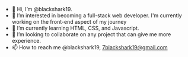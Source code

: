 - 👋 Hi, I’m @blackshark19.
- 👀 I’m interested in becoming a full-stack web developer. I'm currently working on the front-end aspect of my journey  
- 🌱 I’m currently learning HTML, CSS, and Javascript.
- 💞️ I’m looking to collaborate on any project that can give me more experience.
- 📫 How to reach me @blackshark19, 7blackshark19@gmail.com

<!---
blackshark19/blackshark19 is a ✨ special ✨ repository because its `README.md` (this file) appears on your GitHub profile.
You can click the Preview link to take a look at your changes.
--->
